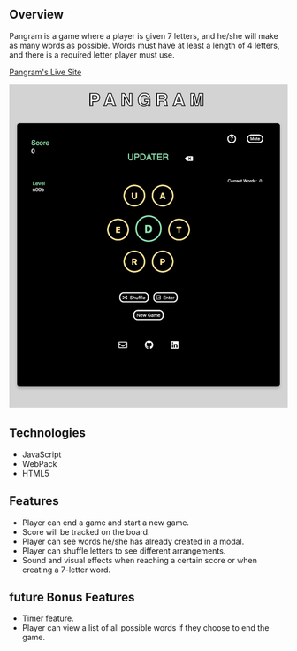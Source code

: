## Overview
Pangram is a game where a player is given 7 letters, and he/she will make as many words as possible.  Words must have at least a length of 4 letters, and there is a required letter player must use.

[Pangram's Live Site](https://jbiakcin.github.io/Pangram/)

![](images/pangram_screenshot.png)

## Technologies
  * JavaScript
  * WebPack
  * HTML5
  
## Features
  * Player can end a game and start a new game.
  * Score will be tracked on the board.
  * Player can see words he/she has already created in a modal.
  * Player can shuffle letters to see different arrangements.
  * Sound and visual effects when reaching a certain score or when creating a 7-letter word.

## future Bonus Features
  * Timer feature.
  * Player can view a list of all possible words if they choose to end the game.
